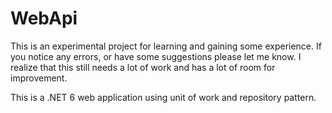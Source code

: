 # WebApi

This is an experimental project for learning and gaining some experience. If you notice any errors, or have some suggestions please let me know. I realize that this still needs a lot of work and has a lot of room for improvement.

This is a .NET 6 web application using unit of work and repository pattern.

